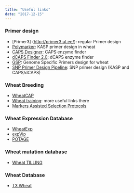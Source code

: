 ```yaml
---
title: "Useful links"
date: "2017-12-15"
---
```


### Primer design

- [Primer3] (http://primer3.ut.ee/): regular Primer design
- [Polymarker](http://polymarker.tgac.ac.uk/): KASP primer design in wheat
- [CAPS Designer](https://solgenomics.net/tools/caps_designer/caps_input.pl): CAPS enzyme finder
- [dCAPS Finder 2.0](http://helix.wustl.edu/dcaps/dcaps.html): dCAPS enzyme finder
- [GSP](https://probes.pw.usda.gov/GSP/): Genome Specific Primers design for wheat
- [SNP Primer Design Pipeline](https://github.com/pinbo/getKASP_pipeline): SNP primer design (KASP and CAPS/dCAPS)

### Wheat Breeding
- [WheatCAP](https://www.triticeaecap.org/)
- [Wheat training](http://www.wheat-training.com/): more useful links there
- [Markers Assisted Selection Protocols](http://maswheat.ucdavis.edu/)

### Wheat Expression Database
- [WheatExp](https://wheat.pw.usda.gov/WheatExp/)
- [expVip](http://www.wheat-expression.com/)
- [POTAGE](http://crobiad.agwine.adelaide.edu.au/potage/)

### Wheat mutation database
- [Wheat TILLING](http://www.wheat-tilling.com/)

### Wheat Database
- [T3 Wheat](https://triticeaetoolbox.org/wheat/)
